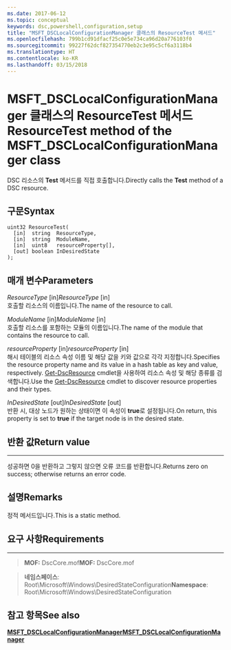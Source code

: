 ```yaml
---
ms.date: 2017-06-12
ms.topic: conceptual
keywords: dsc,powershell,configuration,setup
title: "MSFT_DSCLocalConfigurationManager 클래스의 ResourceTest 메서드"
ms.openlocfilehash: 799b1cd91dfacf25c0e5e734ca96d20a776103f0
ms.sourcegitcommit: 99227f62dcf827354770eb2c3e95c5cf6a3118b4
ms.translationtype: HT
ms.contentlocale: ko-KR
ms.lasthandoff: 03/15/2018
---
```

# <a name="resourcetest-method-of-the-msftdsclocalconfigurationmanager-class"></a><span data-ttu-id="efbc2-103">MSFT_DSCLocalConfigurationManager 클래스의 ResourceTest 메서드</span><span class="sxs-lookup"><span data-stu-id="efbc2-103">ResourceTest method of the MSFT_DSCLocalConfigurationManager class</span></span>

<span data-ttu-id="efbc2-104">DSC 리소스의 **Test** 메서드를 직접 호출합니다.</span><span class="sxs-lookup"><span data-stu-id="efbc2-104">Directly calls the **Test** method of a DSC resource.</span></span>

<a name="syntax"></a><span data-ttu-id="efbc2-105">구문</span><span class="sxs-lookup"><span data-stu-id="efbc2-105">Syntax</span></span>
------

```mof
uint32 ResourceTest(
  [in]  string  ResourceType,
  [in]  string  ModuleName,
  [in]  uint8   resourceProperty[],
  [out] boolean InDesiredState
);
```

<a name="parameters"></a><span data-ttu-id="efbc2-106">매개 변수</span><span class="sxs-lookup"><span data-stu-id="efbc2-106">Parameters</span></span>
----------

<span data-ttu-id="efbc2-107">*ResourceType* \[in\]</span><span class="sxs-lookup"><span data-stu-id="efbc2-107">*ResourceType* \[in\]</span></span>  
<span data-ttu-id="efbc2-108">호출할 리소스의 이름입니다.</span><span class="sxs-lookup"><span data-stu-id="efbc2-108">The name of the resource to call.</span></span>

<span data-ttu-id="efbc2-109">*ModuleName* \[in\]</span><span class="sxs-lookup"><span data-stu-id="efbc2-109">*ModuleName* \[in\]</span></span>  
<span data-ttu-id="efbc2-110">호출할 리소스를 포함하는 모듈의 이름입니다.</span><span class="sxs-lookup"><span data-stu-id="efbc2-110">The name of the module that contains the resource to call.</span></span>

<span data-ttu-id="efbc2-111">*resourceProperty* \[in\]</span><span class="sxs-lookup"><span data-stu-id="efbc2-111">*resourceProperty* \[in\]</span></span>  
<span data-ttu-id="efbc2-112">해시 테이블의 리소스 속성 이름 및 해당 값을 키와 값으로 각각 지정합니다.</span><span class="sxs-lookup"><span data-stu-id="efbc2-112">Specifies the resource property name and its value in a hash table as key and value, respectively.</span></span> <span data-ttu-id="efbc2-113">[Get-DscResource](https://technet.microsoft.com/library/dn521625.aspx) cmdlet을 사용하여 리소스 속성 및 해당 종류를 검색합니다.</span><span class="sxs-lookup"><span data-stu-id="efbc2-113">Use the [Get-DscResource](https://technet.microsoft.com/library/dn521625.aspx) cmdlet to discover resource properties and their types.</span></span>

<span data-ttu-id="efbc2-114">*InDesiredState* \[out\]</span><span class="sxs-lookup"><span data-stu-id="efbc2-114">*InDesiredState* \[out\]</span></span>  
<span data-ttu-id="efbc2-115">반환 시, 대상 노드가 원하는 상태이면 이 속성이 **true**로 설정됩니다.</span><span class="sxs-lookup"><span data-stu-id="efbc2-115">On return, this property is set to **true** if the target node is in the desired state.</span></span>

## <a name="return-value"></a><span data-ttu-id="efbc2-116">반환 값</span><span class="sxs-lookup"><span data-stu-id="efbc2-116">Return value</span></span>
------------

<span data-ttu-id="efbc2-117">성공하면 0을 반환하고 그렇지 않으면 오류 코드를 반환합니다.</span><span class="sxs-lookup"><span data-stu-id="efbc2-117">Returns zero on success; otherwise returns an error code.</span></span>

## <a name="remarks"></a><span data-ttu-id="efbc2-118">설명</span><span class="sxs-lookup"><span data-stu-id="efbc2-118">Remarks</span></span>

<span data-ttu-id="efbc2-119">정적 메서드입니다.</span><span class="sxs-lookup"><span data-stu-id="efbc2-119">This is a static method.</span></span>

## <a name="requirements"></a><span data-ttu-id="efbc2-120">요구 사항</span><span class="sxs-lookup"><span data-stu-id="efbc2-120">Requirements</span></span>
------------
><span data-ttu-id="efbc2-121">**MOF:** DscCore.mof</span><span class="sxs-lookup"><span data-stu-id="efbc2-121">**MOF:** DscCore.mof</span></span>

><span data-ttu-id="efbc2-122">**네임스페이스**: Root\Microsoft\Windows\DesiredStateConfiguration</span><span class="sxs-lookup"><span data-stu-id="efbc2-122">**Namespace**: Root\Microsoft\Windows\DesiredStateConfiguration</span></span>


## <a name="see-also"></a><span data-ttu-id="efbc2-123">참고 항목</span><span class="sxs-lookup"><span data-stu-id="efbc2-123">See also</span></span>


[<span data-ttu-id="efbc2-124">**MSFT_DSCLocalConfigurationManager**</span><span class="sxs-lookup"><span data-stu-id="efbc2-124">**MSFT_DSCLocalConfigurationManager**</span></span>](msft-dsclocalconfigurationmanager.md)


 

 




